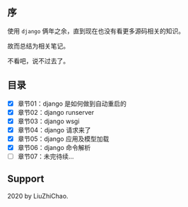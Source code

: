 
## 序

使用 `django` 俩年之余，直到现在也没有看更多源码相关的知识。

故而总结为相关笔记。

不看吧，说不过去了。

## 目录

- [x] 章节01：django 是如何做到自动重启的
- [x] 章节02：django runserver
- [x] 章节03：django wsgi
- [x] 章节04：django 请求来了
- [x] 章节05：django 应用及模型加载
- [x] 章节06：django 命令解析
- [ ] 章节07：未完待续...

## Support

2020 by LiuZhiChao.
